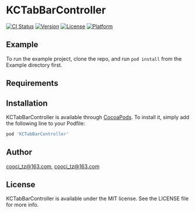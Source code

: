 # KCTabBarController

[![CI Status](https://img.shields.io/travis/cooci_tz@163.com/KCTabBarController.svg?style=flat)](https://travis-ci.org/cooci_tz@163.com/KCTabBarController)
[![Version](https://img.shields.io/cocoapods/v/KCTabBarController.svg?style=flat)](https://cocoapods.org/pods/KCTabBarController)
[![License](https://img.shields.io/cocoapods/l/KCTabBarController.svg?style=flat)](https://cocoapods.org/pods/KCTabBarController)
[![Platform](https://img.shields.io/cocoapods/p/KCTabBarController.svg?style=flat)](https://cocoapods.org/pods/KCTabBarController)

## Example

To run the example project, clone the repo, and run `pod install` from the Example directory first.

## Requirements

## Installation

KCTabBarController is available through [CocoaPods](https://cocoapods.org). To install
it, simply add the following line to your Podfile:

```ruby
pod 'KCTabBarController'
```

## Author

cooci_tz@163.com, cooci_tz@163.com

## License

KCTabBarController is available under the MIT license. See the LICENSE file for more info.
